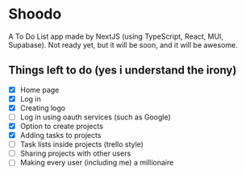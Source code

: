 # Shoodo

A To Do List app made by NextJS (using TypeScript, React, MUI, Supabase).
Not ready yet, but it will be soon, and it will be awesome.

## Things left to do (yes i understand the irony)

- [X] Home page
- [X] Log in
- [X] Creating logo
- [ ] Log in using oauth services (such as Google)
- [X] Option to create projects
- [X] Adding tasks to projects
- [ ] Task lists inside projects (trello style)
- [ ] Sharing projects with other users
- [ ] Making every user (including me) a millionaire